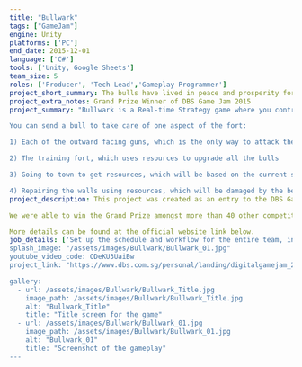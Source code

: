 ```yaml
---
title: "Bullwark"
tags: ["GameJam"]
engine: Unity
platforms: ['PC']
end_date: 2015-12-01
language: ['C#']
tools: ['Unity, Google Sheets']
team_size: 5
roles: ['Producer', 'Tech Lead','Gameplay Programmer']
project_short_summary: The bulls have lived in peace and prosperity for generations, but the jealous bears have come to bring them down. Play as five adorable bulls and defend your home from waves of evil bears. Collect resources, manage your fort and shoot down enemies in this unique base-defense strategy game! 
project_extra_notes: Grand Prize Winner of DBS Game Jam 2015
project_summary: "Bullwark is a Real-time Strategy game where you control a team of bulls in order to protect a fort from Bear attacks, by manning the turrets while managing your resources.

You can send a bull to take care of one aspect of the fort:

1) Each of the outward facing guns, which is the only way to attack the intruding bears.

2) The training fort, which uses resources to upgrade all the bulls

3) Going to town to get resources, which will be based on the current state of the town, and the bull you sent out.

4) Repairing the walls using resources, which will be damaged by the bears."
project_description: This project was created as an entry to the DBS Game Jam 2015 under the theme of "The Bears and the Bulls", and had to be made within 3 days. All assets, from graphics, to sounds, to scripts, were created from scratch within that time.

We were able to win the Grand Prize amongst more than 40 other competitors from other Singapore schools nationwide.

More details can be found at the official website link below.
job_details: ['Set up the schedule and workflow for the entire team, including soft milestones, progress updates, and scoping.', 'Implemented the main mechanic of controlling and moving the bulls, along with the ability to interact with objects such as the Turrets and the Walls.', 'Set up a system and workflow which allowed the game designers to balance the stats of the game using Google Sheets and no code. This included details about the waves, and each individual bull's information.']
splash_image: "/assets/images/Bullwark/Bullwark_01.jpg"
youtube_video_code: ODeKU3UaiBw
project_link: "https://www.dbs.com.sg/personal/landing/digitalgamejam_2015/bullwark.html"

gallery:
  - url: /assets/images/Bullwark/Bullwark_Title.jpg
    image_path: /assets/images/Bullwark/Bullwark_Title.jpg
    alt: "Bullwark_Title"
    title: "Title screen for the game"
  - url: /assets/images/Bullwark/Bullwark_01.jpg
    image_path: /assets/images/Bullwark/Bullwark_01.jpg
    alt: "Bullwark_01"
    title: "Screenshot of the gameplay"
---
```

